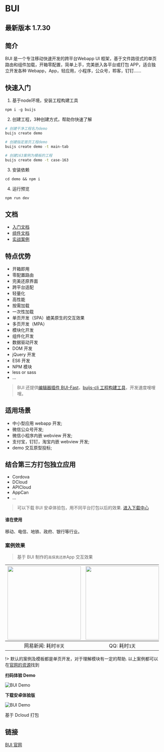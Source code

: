 # BUI

## 最新版本 1.7.30

## 简介

BUI 是一个专注移动快速开发的跨平台Webapp UI 框架，基于文件路径式的单页路由和组件加载，开箱零配置，简单上手，完美嵌入各平台或打包 APP，适合独立开发各种 Webapp，App，轻应用，小程序，公众号，聆客，钉钉……

## 快速入门

1. 基于node环境，安装工程构建工具

`npm i -g buijs`

2. 创建工程，3种创建方式，帮助你快速了解

```bash
# 创建干净工程名为demo
buijs create demo

# 创建指定首页工程demo
buijs create demo -t main-tab

# 创建163案例为模板的工程
buijs create demo -t case-163

```

3. 安装依赖

`cd demo && npm i`

4. 运行预览

`npm run dev`


## 文档
- [入门文档](https://www.easybui.com/p/quickstart.html)
- [组件文档](https://www.easybui.com/p/component.html)
- [实战案例](https://www.easybui.com/p/practice.html)

## 特点优势

- 开箱即用
- 零配置路由
- 完美还原界面
- 跨平台适配
- 轻量化
- 高性能
- 按需加载
- 一次性加载
- 单页开发（SPA）媲美原生的交互效果
- 多页开发（MPA）
- 模块化开发
- 组件化开发
- 数据驱动开发
- DOM 开发
- jQuery 开发
- ES6 开发
- NPM 模块
- less or sass
- ...

> BUI 还提供[编辑器插件 BUI-Fast](https://github.com/imouou/BUI-Fast-Snippets/)，[buijs-cli 工程构建工具](chapter1/installation)，开发速度嗖嗖嗖。

## 适用场景

- 中小型应用 webapp 开发;
- 微信公众号开发;
- 微信小程序内嵌 webview 开发;
- 支付宝，钉钉，淘宝内嵌 webview 开发;
- demo 交互原型投标;

## 结合第三方打包独立应用

- Cordova
- DCloud
- APICloud
- AppCan
- ...

> 可以下载 BUI 安卓体验包，用不同平台打包以后的效果. <a href="http://www.easybui.com/downloads/" target="_target">进入下载中心</a>

#### 谁在使用

移动、电信、地铁、政府、银行等行业。

### 案例效果

> 基于 BUI 制作的`高保真还原`App 交互效果

| <img src="https://easybui.com/guide/static/images/case/163_low.gif" alt="" width="240px"> | <img src="https://easybui.com/guide/static/images/case/qq_low.gif" alt="" width="240px"> | <img src="https://easybui.com/guide/static/images/case/weixin_low.gif" alt="" width="240px"> |
| :-------------------------------------------------------------: | :------------------------------------------------------------: | :----------------------------------------------------------------: |
|                      网易新闻: 耗时`半天`                       |                         QQ: 耗时`1天`                          |                         微信: 耗时`2小时`                          |

!> 默认的案例及模板都是单页开发，对于理解模块有一定的帮助. 以上案例都可以在[官网的资源](http://www.easybui.com/resource/)找到

**扫码体验 Demo**

![BUI Demo](http://www.easybui.com/static/images/qrcode.png)

**下载安卓体验版**

![BUI Demo](http://www.easybui.com/static/images/qrcode/bui_dcloud_qrcode.png)

基于 Dcloud 打包


## 链接

[BUI 官网](http://www.easybui.com)
